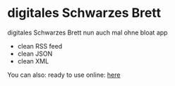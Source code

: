 # digitales Schwarzes Brett

digitales Schwarzes Brett nun auch mal ohne bloat app

  - clean RSS feed
  - clean JSON
  - clean XML

You can also:
ready to use online: [here](http://phptestfield.byethost10.com/) 